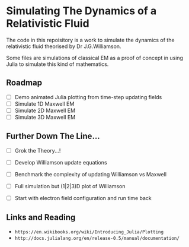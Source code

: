 Simulating The Dynamics of a Relativistic Fluid
===============================================

The code in this repoisitory is a work to simulate the dynamics
of the relativistic fluid theorised by Dr J.G.Williamson.

Some files are simulations of classical EM as a proof of concept
in using Julia to simulate this kind of mathematics.

Roadmap
-------
- [ ] Demo animated Julia plotting from time-step updating fields
- [ ] Simulate 1D Maxwell EM
- [ ] Simulate 2D Maxwell EM
- [ ] Simulate 3D Maxwell EM

Further Down The Line...
------------------------
- [ ] Grok the Theory...!
- [ ] Develop Williamson update equations
- [ ] Benchmark the complexity of updating Williamson vs Maxwell
- [ ] Full simulation but (1|2|3)D plot of Williamson
- [ ] Start with electron field configuration and run time back


Links and Reading
-----------------
* `https://en.wikibooks.org/wiki/Introducing_Julia/Plotting`
* `http://docs.julialang.org/en/release-0.5/manual/documentation/`

